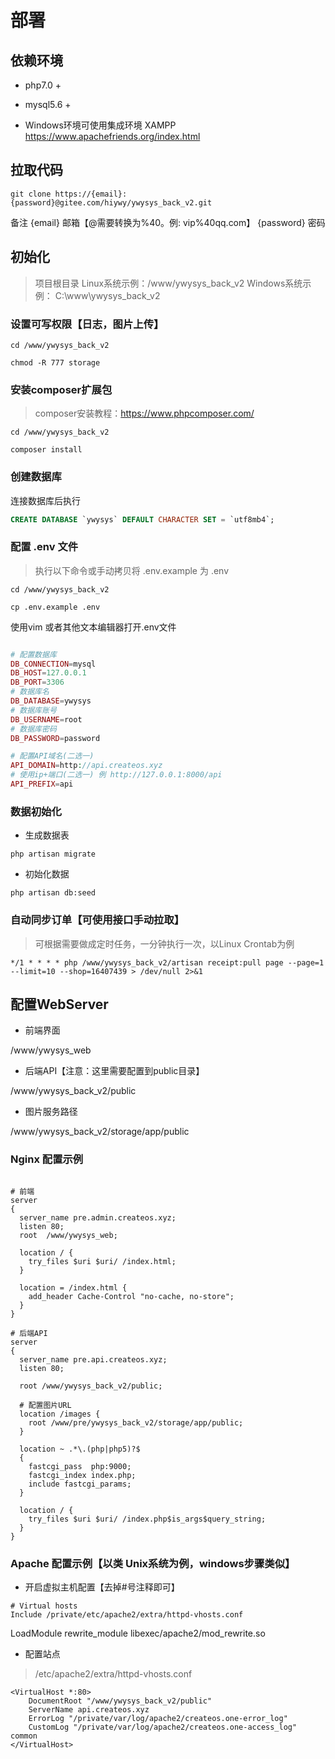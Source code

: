 # 部署

## 依赖环境

- php7.0 +
- mysql5.6 +

- Windows环境可使用集成环境 XAMPP https://www.apachefriends.org/index.html

## 拉取代码

```shell
git clone https://{email}:{password}@gitee.com/hiywy/ywysys_back_v2.git
```

备注
{email} 邮箱【@需要转换为%40。例: vip%40qq.com】
{password} 密码

## 初始化

> 项目根目录 Linux系统示例：/www/ywysys_back_v2 Windows系统示例： C:\www\ywysys_back_v2

### 设置可写权限【日志，图片上传】

```shell
cd /www/ywysys_back_v2

chmod -R 777 storage
```

### 安装composer扩展包

> composer安装教程：https://www.phpcomposer.com/

```shell
cd /www/ywysys_back_v2

composer install
```

### 创建数据库

连接数据库后执行

```sql
CREATE DATABASE `ywysys` DEFAULT CHARACTER SET = `utf8mb4`;
```

### 配置 .env 文件

> 执行以下命令或手动拷贝将 .env.example 为 .env

```shell
cd /www/ywysys_back_v2

cp .env.example .env
```

使用vim 或者其他文本编辑器打开.env文件

```php

# 配置数据库
DB_CONNECTION=mysql
DB_HOST=127.0.0.1
DB_PORT=3306
# 数据库名
DB_DATABASE=ywysys
# 数据库账号
DB_USERNAME=root
# 数据库密码
DB_PASSWORD=password

# 配置API域名(二选一)
API_DOMAIN=http://api.createos.xyz
# 使用ip+端口(二选一) 例 http://127.0.0.1:8000/api
API_PREFIX=api

```

### 数据初始化

- 生成数据表

```shell
php artisan migrate
```

- 初始化数据

```shell
php artisan db:seed
```

### 自动同步订单【可使用接口手动拉取】

> 可根据需要做成定时任务，一分钟执行一次，以Linux Crontab为例

```shell
*/1 * * * * php /www/ywysys_back_v2/artisan receipt:pull page --page=1 --limit=10 --shop=16407439 > /dev/null 2>&1
```

## 配置WebServer

- 前端界面

/www/ywysys_web

- 后端API【注意：这里需要配置到public目录】

/www/ywysys_back_v2/public

- 图片服务路径

/www/ywysys_back_v2/storage/app/public

### Nginx 配置示例

```nginx

# 前端
server
{
  server_name pre.admin.createos.xyz;
  listen 80;
  root  /www/ywysys_web;

  location / {
    try_files $uri $uri/ /index.html;
  }

  location = /index.html {
    add_header Cache-Control "no-cache, no-store";
  }
}

# 后端API
server
{
  server_name pre.api.createos.xyz;
  listen 80;

  root /www/ywysys_back_v2/public;

  # 配置图片URL
  location /images {
    root /www/pre/ywysys_back_v2/storage/app/public;
  }

  location ~ .*\.(php|php5)?$
  {
    fastcgi_pass  php:9000;
    fastcgi_index index.php;
    include fastcgi_params;
  }

  location / {
    try_files $uri $uri/ /index.php$is_args$query_string;
  }
}
```

### Apache 配置示例【以类 Unix系统为例，windows步骤类似】

- 开启虚拟主机配置【去掉#号注释即可】

```config
# Virtual hosts
Include /private/etc/apache2/extra/httpd-vhosts.conf
```

LoadModule rewrite_module libexec/apache2/mod_rewrite.so

- 配置站点

> /etc/apache2/extra/httpd-vhosts.conf

```
<VirtualHost *:80>
    DocumentRoot "/www/ywysys_back_v2/public"
    ServerName api.createos.xyz
    ErrorLog "/private/var/log/apache2/createos.one-error_log"
    CustomLog "/private/var/log/apache2/createos.one-access_log" common
</VirtualHost>
```

